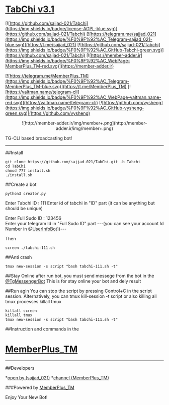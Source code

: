 # [TabChi v3.1](https://telegram.me/MemberPlus_tm)

[![https://github.com/sajjad-021/Tabchi](https://img.shields.io/badge/license-AGPL-blue.svg)](https://github.com/sajjad-021/Tabchi)
[![https://telegram.me/sajjad_021](https://img.shields.io/badge/%F0%9F%92%AC_Telegram-sajjad_021-blue.svg)](https://t.me/sajjad_021)
[![https://github.com/sajjad-021/Tabchi](https://img.shields.io/badge/%F0%9F%92%AC_GitHub-Tabchi-green.svg)](https://github.com/sajjad-021/Tabchi)
[![https://member-adder.ir](https://img.shields.io/badge/%F0%9F%92%AC_WebPage-MemberPlus_TM-red.svg)](https://member-adder.ir)

[![https://telegram.me/MemberPlus_TM](https://img.shields.io/badge/%F0%9F%92%AC_Telegram-MemberPlus_TM-blue.svg)](https://t.me/MemberPlus_TM)
[![https://valtman.name/telegram-cli](https://img.shields.io/badge/%F0%9F%92%AC_WebPage-valtman.name-red.svg)](https://valtman.name/telegram-cli)
[![https://github.com/vysheng](https://img.shields.io/badge/%F0%9F%92%AC_GitHub-vysheng-green.svg)](https://github.com/vysheng)

<p align="center"> ![http://member-adder.ir/img/member+.png](http://member-adder.ir/img/member+.png)

TG-CLI based broadcasting bot!

****

##Install
```
git clone https://github.com/sajjad-021/TabChi.git -b Tabchi
cd TabChi
chmod 777 install.sh
./install.sh
```
 
##Create a bot
```
python3 creator.py
```         

Enter Tabchi ID : 111
Enter id of tabchi in "ID" part (it can be anything but should be unique)

Enter Full Sudo ID : 123456    
Enter your telegram Id in "Full Sudo ID" part
---(you can see your account Id Number in [@UserInfoBot](https://telegram.me/userinfobot)])---

Then

```
screen ./tabchi-111.sh
```
         
##Anti crash
```
tmux new-session -s script "bash tabchi-111.sh -t"
```

##Stay Online
after run bot, you must send messege from the bot in the [@TgMessengerBot](https://telegram.me/TgMessengerBot)
This is for stay online your bot and dely result 


##Run agin
You can stop the script by pressing Control+C in the script session. Alternatively, you can tmux kill-session -t script or also killing all tmux processes killall tmux

```
killall screen
killall tmux
tmux new-session -s script "bash tabchi-111.sh -t"
```

##Instruction and commands 
in the 
# [MemberPlus_TM](https://telegram.me/MemberPlus_TM)

***

##Developers

*[open by (sajjad_021)](https://telegram.me/sajjad_021)
*[channel (MemberPlus_TM)](https://telegram.me/MemberPlus_TM)

###Powered by [MemberPlus_TM](https://telegram.me/MemberPlus_TM)

Enjoy Your New Bot!
